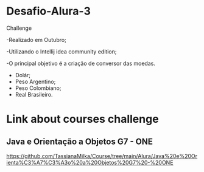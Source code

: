 # Desafio-Alura-3
Challenge

-Realizado em Outubro;

-Utilizando o Intellij idea community edition;

-O principal objetivo é a criação de conversor das moedas.

- Dolár;
- Peso Argentino;
- Peso Colombiano;
- Real Brasileiro.


# Link about courses challenge

## Java e Orientação a Objetos G7 - ONE

https://github.com/TassianaMilka/Course/tree/main/Alura/Java%20e%20Orienta%C3%A7%C3%A3o%20a%20Objetos%20G7%20-%20ONE
